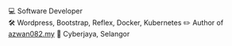💻 Software Developer  
🛠 Wordpress, Bootstrap, Reflex, Docker, Kubernetes
✏️ Author of [azwan082.my](https://azwan082.my)
📍 Cyberjaya, Selangor

<!---
💻 Web app developer - PHP + MySQL + JS (Wordpress + jQuery)  
📱 Mobile app developer - Swift (iOS) & Java (Android)  
📍 Penang

azwan082/azwan082 is a ✨ special ✨ repository because its `README.md` (this file) appears on your GitHub profile.
You can click the Preview link to take a look at your changes.
--->
